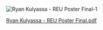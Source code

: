 
![Ryan Kulyassa - REU Poster Final-1](https://github.com/user-attachments/assets/ad97ae9b-12c9-4fb3-813a-78957e91f81c)


[Ryan Kulyassa - REU Poster Final.pdf](https://github.com/user-attachments/files/16900931/Ryan.Kulyassa.-.REU.Poster.Final.pdf)
